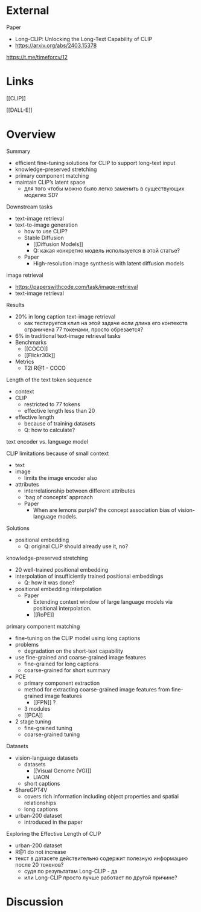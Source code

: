 
# External

Paper
- Long-CLIP: Unlocking the Long-Text Capability of CLIP
- https://arxiv.org/abs/2403.15378

https://t.me/timeforcv/12

# Links


[[CLIP]]

[[DALL-E]]


# Overview

Summary
- efficient fine-tuning solutions for CLIP to support long-text input
- knowledge-preserved stretching
- primary component matching
- maintain CLIP’s latent space
	- для того чтобы можно было легко заменить в существующих моделях SD? 

Downstream tasks
- text-image retrieval
- text-to-image generation
	- how to use CLIP?
	- Stable Diffusion
		- [[Diffusion Models]]
		- Q: какая конкретно модель используется в этой статье?
	- Paper
		- High-resolution image synthesis with latent diffusion models

image retrieval
- https://paperswithcode.com/task/image-retrieval
- text-image retrieval

Results
- 20% in long caption text-image retrieval
	- как тестируется клип на этой задаче если длина его контекста ограничена 77 токенами, просто обрезается?
- 6% in traditional text-image retrieval tasks
- Benchmarks
	- [[COCO]]
	- [[Flickr30k]]
- Metrics
	- T2I R@1 - COCO

Length of the text token sequence
- context
- CLIP
	- restricted to 77 tokens
	- effective length less than 20
- effective length
	- because of training datasets
	- Q: how to calculate?

text encoder vs. language model

CLIP limitations because of small context
- text
- image
	- limits the image encoder also
- attributes
	- interrelationship between different attributes
	- ‘bag of concepts’ approach
	- Paper
		- When are lemons purple? the concept association bias of vision-language models.


Solutions
- positional embedding
	- Q: original CLIP should already use it, no?

knowledge-preserved stretching
- 20 well-trained positional embedding
- interpolation of insufficiently trained positional embeddings
	- Q: how it was done?
- positional embedding interpolation
	- Paper
		- Extending context window of large language models via positional interpolation.
		- [[RoPE]]

primary component matching
- fine-tuning on the CLIP model using long captions
- problems
	- degradation on the short-text capability
- use fine-grained and coarse-grained image features
	- fine-grained for long captions
	- coarse-grained for short summary
- PCE
	- primary component extraction
	- method for extracting coarse-grained image features from fine-grained image features
		- [[FPN]] ?
	- 3 modules
	- [[PCA]]
- 2 stage tuning
	- fine-grained tuning
	- coarse-grained tuning

Datasets
- vision-language datasets
	- datasets
		- [[Visual Genome (VG)]]
		- LIAON
	- short captions
- ShareGPT4V
	- covers rich information including object properties and spatial relationships
	- long captions
- urban-200 dataset
	- introduced in the paper

Exploring the Effective Length of CLIP
- urban-200 dataset
- R@1 do not increase
- текст в датасете действительно содержит полезную информацию после 20 токенов?
	- судя по результатам Long-CLIP - да
	- или Long-CLIP просто лучше работает по другой причине?

# Discussion

